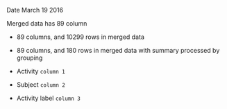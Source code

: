 Date March 19 2016

Merged data has 89 column
* 89 columns, and 10299 rows in merged data
* 89 columns, and 180 rows in merged data with summary processed by grouping

* Activity `column 1`
* Subject `column 2`
* Activity label `column 3`